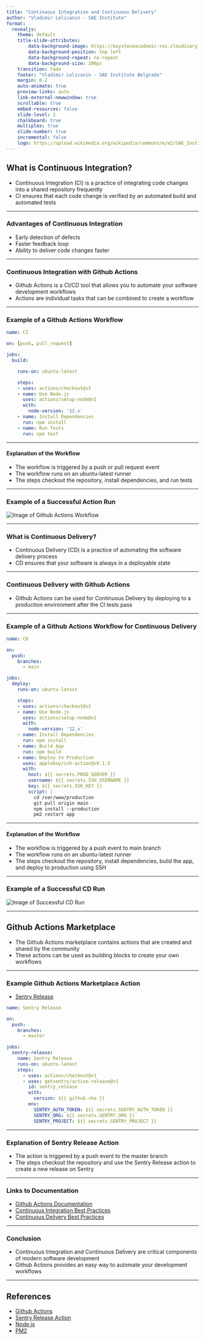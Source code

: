 ```yaml
---
title: "Continuous Integration and Continuous Delivery"
author: "Vladimir Lelicanin - SAE Institute"
format:
  revealjs:
    theme: default
    title-slide-attributes:
        data-background-image: https://keystoneacademic-res.cloudinary.com/image/upload/f_auto/q_auto/g_auto/w_256/element/15/156456_sae.jpg
        data-background-position: top left
        data-background-repeat: no-repeat
        data-background-size: 100px
    transition: fade
    footer: "Vladimir Lelicanin - SAE Institute Belgrade"
    margin: 0.2
    auto-animate: true
    preview-links: auto
    link-external-newwindow: true
    scrollable: true
    embed-resources: false
    slide-level: 1
    chalkboard: true
    multiplex: true
    slide-number: true
    incremental: false
    logo: https://upload.wikimedia.org/wikipedia/commons/e/e2/SAE_Institute_Black_Logo.jpg
---
```


## What is Continuous Integration?
- Continuous Integration (CI) is a practice of integrating code changes into a shared repository frequently
- CI ensures that each code change is verified by an automated build and automated tests

---

### Advantages of Continuous Integration
- Early detection of defects
- Faster feedback loop
- Ability to deliver code changes faster

---

### Continuous Integration with Github Actions
- Github Actions is a CI/CD tool that allows you to automate your software development workflows
- Actions are individual tasks that can be combined to create a workflow

---

### Example of a Github Actions Workflow
```yaml
name: CI

on: [push, pull_request]

jobs:
  build:

    runs-on: ubuntu-latest

    steps:
    - uses: actions/checkout@v2
    - name: Use Node.js
      uses: actions/setup-node@v1
      with:
        node-version: '12.x'
    - name: Install Dependencies
      run: npm install
    - name: Run Tests
      run: npm test
```

---

#### Explanation of the Workflow
- The workflow is triggered by a push or pull request event
- The workflow runs on an ubuntu-latest runner
- The steps checkout the repository, install dependencies, and run tests

---

### Example of a Successful Action Run
![Image of Github Actions Workflow](https://i0.wp.com/user-images.githubusercontent.com/55514721/101413954-1007d580-389a-11eb-8b15-4f2a45ad9ddb.png?ssl=1)

---

### What is Continuous Delivery?
- Continuous Delivery (CD) is a practice of automating the software delivery process
- CD ensures that your software is always in a deployable state

---

### Continuous Delivery with Github Actions
- Github Actions can be used for Continuous Delivery by deploying to a production environment after the CI tests pass

---

### Example of a Github Actions Workflow for Continuous Delivery
```yaml
name: CD

on:
  push:
    branches:
      - main

jobs:
  deploy:
    runs-on: ubuntu-latest

    steps:
    - uses: actions/checkout@v2
    - name: Use Node.js
      uses: actions/setup-node@v1
      with:
        node-version: '12.x'
    - name: Install Dependencies
      run: npm install
    - name: Build App
      run: npm build
    - name: Deploy to Production
      uses: appleboy/ssh-action@v0.1.5
      with:
        host: ${{ secrets.PROD_SERVER }}
        username: ${{ secrets.SSH_USERNAME }}
        key: ${{ secrets.SSH_KEY }}
        script: |
          cd /var/www/production
          git pull origin main
          npm install --production
          pm2 restart app
```

---

#### Explanation of the Workflow
- The workflow is triggered by a push event to main branch
- The workflow runs on an ubuntu-latest runner
- The steps checkout the repository, install dependencies, build the app, and deploy to production using SSH

---

### Example of a Successful CD Run
![Image of Successful CD Run](https://github.githubassets.com/images/modules/site/actions/pr-checks-final.png)

---

## Github Actions Marketplace
- The Github Actions marketplace contains actions that are created and shared by the community
- These actions can be used as building blocks to create your own workflows

---

### Example Github Actions Marketplace Action
- [Sentry Release](https://github.com/getsentry/action-release)

```yaml
name: Sentry Release

on:
  push:
    branches:
      - master

jobs:
  sentry-release:
    name: Sentry Release
    runs-on: ubuntu-latest
    steps:
      - uses: actions/checkout@v1
      - uses: getsentry/action-release@v1
        id: sentry_release
        with:
          version: ${{ github.sha }}
        env:
          SENTRY_AUTH_TOKEN: ${{ secrets.SENTRY_AUTH_TOKEN }}
          SENTRY_ORG: ${{ secrets.SENTRY_ORG }}
          SENTRY_PROJECT: ${{ secrets.SENTRY_PROJECT }}
```
---

### Explanation of Sentry Release Action
- The action is triggered by a push event to the master branch
- The steps checkout the repository and use the Sentry Release action to create a new release on Sentry

---

### Links to Documentation
- [Github Actions Documentation](https://docs.github.com/en/actions)
- [Continuous Integration Best Practices](https://www.thoughtworks.com/continuous-integration)
- [Continuous Delivery Best Practices](https://www.thoughtworks.com/continuous-delivery)

---

### Conclusion
- Continuous Integration and Continuous Delivery are critical components of modern software development
- Github Actions provides an easy way to automate your development workflows

---

## References
- [Github Actions](https://github.com/features/actions)
- [Sentry Release Action](https://github.com/getsentry/action-release)
- [Node.js](https://nodejs.org/en/)
- [PM2](https://pm2.keymetrics.io/)
